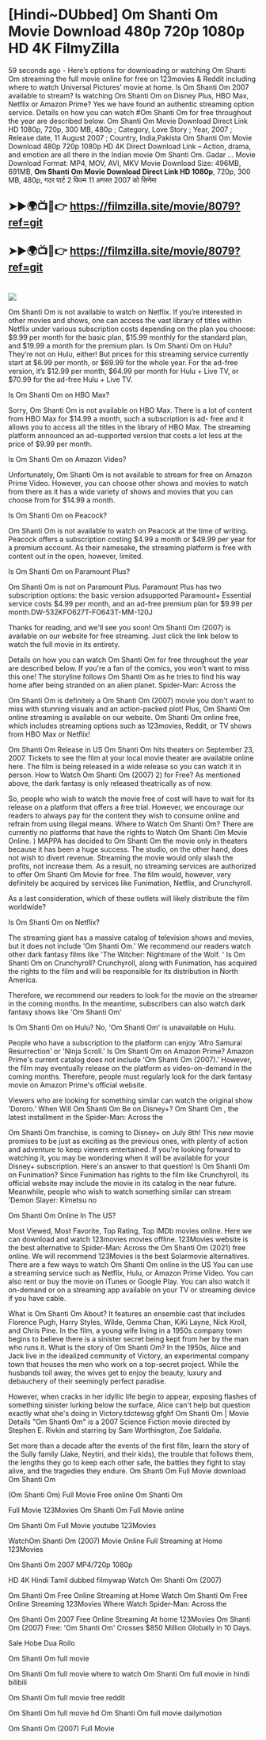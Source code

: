# [Hindi~DUbbed] Om Shanti Om Movie Download 480p 720p 1080p HD 4K FilmyZilla


59 seconds ago - Here’s options for downloading or watching Om Shanti Om streaming the full movie online for free on 123movies & Reddit including where to watch Universal Pictures’ movie at home. Is Om Shanti Om 2007 available to stream? Is watching Om Shanti Om on Disney Plus, HBO Max, Netflix or Amazon Prime? Yes we have found an authentic streaming option service. Details on how you can watch #Om Shanti Om for free throughout the year are described below. Om Shanti Om Movie Download Direct Link HD 1080p, 720p, 300 MB, 480p ; Category, Love Story ; Year, 2007 ; Release date, 11 August 2007 ; Country, India,Pakista Om Shanti Om Movie Download 480p 720p 1080p HD 4K Direct Download Link – Action, drama, and emotion are all there in the Indian movie Om Shanti Om. Gadar ...
Movie Download Format: MP4, MOV, AVI, MKV
Movie Download Size: 496MB, 691MB, **Om Shanti Om Movie Download Direct Link HD 1080p**, 720p, 300 MB, 480p, गदर पार्ट 2 फिल्म 11 अगस्त 2007 को सिनेमा

## ➤►🌍📺📱👉   https://filmzilla.site/movie/8079?ref=git

## ➤►🌍📺📱👉   https://filmzilla.site/movie/8079?ref=git

#

<img src="https://image.tmdb.org/t/p/w780//k6CjO0JQhfm3M0paWvnqkpzB0pL.jpg" />

Om Shanti Om is not available to watch on Netflix. If you’re interested in other movies and shows, one can access the vast library of titles within Netflix under various subscription costs depending on the plan you choose: $9.99 per month for the basic plan, $15.99 monthly for the standard plan, and $19.99 a month for the premium plan. Is Om Shanti Om on Hulu? They’re not on Hulu, either! But prices for this streaming service currently start at $6.99 per month, or $69.99 for the whole year. For the ad-free version, it’s $12.99 per month, $64.99 per month for Hulu + Live TV, or $70.99 for the ad-free Hulu + Live TV.

Is Om Shanti Om on HBO Max?

Sorry, Om Shanti Om is not available on HBO Max. There is a lot of content from HBO Max for $14.99 a month, such a subscription is ad- free and it allows you to access all the titles in the library of HBO Max. The streaming platform announced an ad-supported version that costs a lot less at the price of $9.99 per month.

Is Om Shanti Om on Amazon Video?

Unfortunately, Om Shanti Om is not available to stream for free on Amazon Prime Video. However, you can choose other shows and movies to watch from there as it has a wide variety of shows and movies that you can choose from for $14.99 a month.

Is Om Shanti Om on Peacock?

Om Shanti Om is not available to watch on Peacock at the time of writing. Peacock offers a subscription costing $4.99 a month or $49.99 per year for a premium account. As their namesake, the streaming platform is free with content out in the open, however, limited.

Is Om Shanti Om on Paramount Plus?

Om Shanti Om is not on Paramount Plus. Paramount Plus has two subscription options: the basic version adsupported Paramount+ Essential service costs $4.99 per month, and an ad-free premium plan for $9.99 per month.DW-532KFO627T-FO643T-MM-120J

Thanks for reading, and we'll see you soon! Om Shanti Om (2007) is available on our website for free streaming. Just click the link below to watch the full movie in its entirety.

Details on how you can watch Om Shanti Om for free throughout the year are described below. If you're a fan of the comics, you won't want to miss this one! The storyline follows Om Shanti Om as he tries to find his way home after being stranded on an alien planet. Spider-Man: Across the

Om Shanti Om is definitely a Om Shanti Om (2007) movie you don't want to miss with stunning visuals and an action-packed plot! Plus, Om Shanti Om online streaming is available on our website. Om Shanti Om online free, which includes streaming options such as 123movies, Reddit, or TV shows from HBO Max or Netflix!

Om Shanti Om Release in US Om Shanti Om hits theaters on September 23, 2007. Tickets to see the film at your local movie theater are available online here. The film is being released in a wide release so you can watch it in person. How to Watch Om Shanti Om (2007) 2) for Free? As mentioned above, the dark fantasy is only released theatrically as of now.

So, people who wish to watch the movie free of cost will have to wait for its release on a platform that offers a free trial. However, we encourage our readers to always pay for the content they wish to consume online and refrain from using illegal means. Where to Watch Om Shanti Om? There are currently no platforms that have the rights to Watch Om Shanti Om Movie Online. ) MAPPA has decided to Om Shanti Om the movie only in theaters because it has been a huge success. The studio, on the other hand, does not wish to divert revenue. Streaming the movie would only slash the profits, not increase them. As a result, no streaming services are authorized to offer Om Shanti Om Movie for free. The film would, however, very definitely be acquired by services like Funimation, Netflix, and Crunchyroll.

As a last consideration, which of these outlets will likely distribute the film worldwide?

Is Om Shanti Om on Netflix?

The streaming giant has a massive catalog of television shows and movies, but it does not include 'Om Shanti Om.' We recommend our readers watch other dark fantasy films like 'The Witcher: Nightmare of the Wolf. ' Is Om Shanti Om on Crunchyroll? Crunchyroll, along with Funimation, has acquired the rights to the film and will be responsible for its distribution in North America.

Therefore, we recommend our readers to look for the movie on the streamer in the coming months. In the meantime, subscribers can also watch dark fantasy shows like 'Om Shanti Om'

Is Om Shanti Om on Hulu? No, 'Om Shanti Om' is unavailable on Hulu.

People who have a subscription to the platform can enjoy 'Afro Samurai Resurrection' or 'Ninja Scroll.' Is Om Shanti Om on Amazon Prime? Amazon Prime's current catalog does not include 'Om Shanti Om (2007).' However, the film may eventually release on the platform as video-on-demand in the coming months. Therefore, people must regularly look for the dark fantasy movie on Amazon Prime's official website.

Viewers who are looking for something similar can watch the original show 'Dororo.' When Will Om Shanti Om Be on Disney+? Om Shanti Om , the latest installment in the Spider-Man: Across the

Om Shanti Om franchise, is coming to Disney+ on July 8th! This new movie promises to be just as exciting as the previous ones, with plenty of action and adventure to keep viewers entertained. If you're looking forward to watching it, you may be wondering when it will be available for your Disney+ subscription. Here's an answer to that question! Is Om Shanti Om on Funimation? Since Funimation has rights to the film like Crunchyroll, its official website may include the movie in its catalog in the near future. Meanwhile, people who wish to watch something similar can stream 'Demon Slayer: Kimetsu no

Om Shanti Om Online In The US?

Most Viewed, Most Favorite, Top Rating, Top IMDb movies online. Here we can download and watch 123movies movies offline. 123Movies website is the best alternative to Spider-Man: Across the Om Shanti Om (2021) free online. We will recommend 123Movies is the best Solarmovie alternatives. There are a few ways to watch Om Shanti Om online in the US You can use a streaming service such as Netflix, Hulu, or Amazon Prime Video. You can also rent or buy the movie on iTunes or Google Play. You can also watch it on-demand or on a streaming app available on your TV or streaming device if you have cable.

What is Om Shanti Om About? It features an ensemble cast that includes Florence Pugh, Harry Styles, Wilde, Gemma Chan, KiKi Layne, Nick Kroll, and Chris Pine. In the film, a young wife living in a 1950s company town begins to believe there is a sinister secret being kept from her by the man who runs it. What is the story of Om Shanti Om? In the 1950s, Alice and Jack live in the idealized community of Victory, an experimental company town that houses the men who work on a top-secret project. While the husbands toil away, the wives get to enjoy the beauty, luxury and debauchery of their seemingly perfect paradise.

However, when cracks in her idyllic life begin to appear, exposing flashes of something sinister lurking below the surface, Alice can't help but question exactly what she's doing in Victory.tdctewsg gfghf Om Shanti Om | Movie Details "Om Shanti Om" is a 2007 Science Fiction movie directed by Stephen E. Rivkin and starring by Sam Worthington, Zoe Saldaña.

Set more than a decade after the events of the first film, learn the story of the Sully family (Jake, Neytiri, and their kids), the trouble that follows them, the lengths they go to keep each other safe, the battles they fight to stay alive, and the tragedies they endure. Om Shanti Om Full Movie download Om Shanti Om

(Om Shanti Om) Full Movie Free online Om Shanti Om

Full Movie 123Movies Om Shanti Om Full Movie online

Om Shanti Om Full Movie youtube 123Movies

WatchOm Shanti Om (2007) Movie Online Full Streaming at Home 123Movies

Om Shanti Om 2007 MP4/720p 1080p

HD 4K Hindi Tamil dubbed filmywap Watch Om Shanti Om (2007)

Om Shanti Om Free Online Streaming at Home Watch Om Shanti Om Free Online Streaming 123Movies Where Watch Spider-Man: Across the

Om Shanti Om 2007 Free Online Streaming At home 123Movies Om Shanti Om (2007) Free: 'Om Shanti Om' Crosses $850 Million Globally in 10 Days.

Sale Hobe Dua Roilo

Om Shanti Om full movie

Om Shanti Om full movie where to watch Om Shanti Om full movie in hindi bilibili

Om Shanti Om full movie free reddit

Om Shanti Om full movie hd Om Shanti Om full movie dailymotion

Om Shanti Om (2007) Full Movie